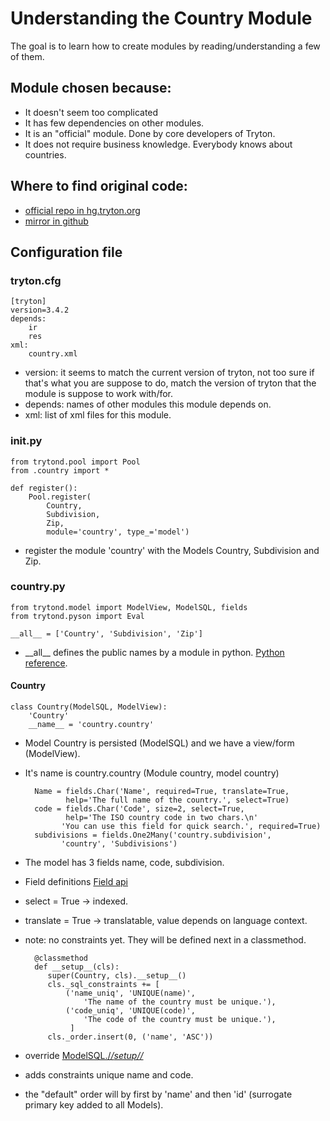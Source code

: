 # Understanding the Country Module
The goal is to learn how to create modules by reading/understanding
a few of them.

## Module chosen because:

- It doesn't seem too complicated
- It has few dependencies on other modules.
- It is an "official" module. Done by core developers of Tryton.
- It does not require business knowledge. Everybody knows about countries.


## Where to find original code:

- [official repo in hg.tryton.org](http://hg.tryton.org/modules/country)
- [mirror in github](https://github.com/tryton/country)

## Configuration file

### tryton.cfg

    [tryton]
    version=3.4.2
    depends:
        ir
        res
    xml:
        country.xml

- version: it seems to match the current version of tryton, not too sure if
that's what you are suppose to do, match the version of tryton that the module is
suppose to work with/for.
- depends: names of other modules this module depends on.
- xml: list of xml files for this module.

### __init.py__

    from trytond.pool import Pool
    from .country import *

    def register():
        Pool.register(
            Country,
            Subdivision,
            Zip,
            module='country', type_='model')

- register the module 'country' with the Models Country, Subdivision and Zip.

### country.py

    from trytond.model import ModelView, ModelSQL, fields
    from trytond.pyson import Eval

    __all__ = ['Country', 'Subdivision', 'Zip']

- \_\_all\_\_ defines the public names by a module in python. [Python reference](https://docs.python.org/2/reference/simple_stmts.html#the-import-statement).

#### Country

    class Country(ModelSQL, ModelView):
        'Country'
        __name__ = 'country.country'

- Model Country is persisted (ModelSQL) and we have a view/form (ModelView).
- It's name is country.country (Module country, model country)

        Name = fields.Char('Name', required=True, translate=True,
               help='The full name of the country.', select=True)
        code = fields.Char('Code', size=2, select=True,
               help='The ISO country code in two chars.\n'
              'You can use this field for quick search.', required=True)
        subdivisions = fields.One2Many('country.subdivision',
              'country', 'Subdivisions')

- The model has 3 fields name, code, subdivision.
- Field definitions [Field api](http://doc.tryton.org/3.6/trytond/doc/ref/models/fields.html#ref-models-fields)
- select = True -> indexed.
- translate = True -> translatable, value depends on language context.
- note: no constraints yet. They will be defined next in a classmethod.

        @classmethod
        def __setup__(cls):
           super(Country, cls).__setup__()
           cls._sql_constraints += [
               ('name_uniq', 'UNIQUE(name)',
                   'The name of the country must be unique.'),
               ('code_uniq', 'UNIQUE(code)',
                   'The code of the country must be unique.'),
                ]
           cls._order.insert(0, ('name', 'ASC'))

- override [ModelSQL./_/_setup/_/_](http://hg.tryton.org/trytond/file/10cfbb9153b6/trytond/model/modelsql.py)
- adds constraints unique name and code.
- the "default" order will by first by 'name' and then 'id' (surrogate primary key added to all Models).
